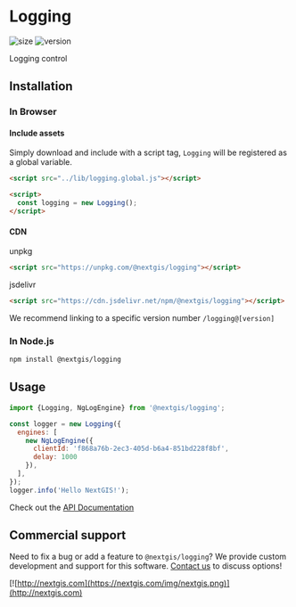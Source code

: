 # Logging

![size](https://img.shields.io/bundlephobia/minzip/@nextgis/logging) ![version](https://img.shields.io/npm/v/@nextgis/logging)

Logging control

## Installation

### In Browser

#### Include assets

Simply download and include with a script tag, `Logging` will be registered as a global variable.

```html
<script src="../lib/logging.global.js"></script>

<script>
  const logging = new Logging();
</script>
```

#### CDN

unpkg

```html
<script src="https://unpkg.com/@nextgis/logging"></script>
```

jsdelivr

```html
<script src="https://cdn.jsdelivr.net/npm/@nextgis/logging"></script>
```

We recommend linking to a specific version number `/logging@[version]`

### In Node.js

```bash
npm install @nextgis/logging
```

## Usage

```javascript
import {Logging, NgLogEngine} from '@nextgis/logging';

const logger = new Logging({
  engines: [
    new NgLogEngine({
      clientId: 'f868a76b-2ec3-405d-b6a4-851bd228f8bf',
      delay: 1000
    }),
  ],
});
logger.info('Hello NextGIS!');

```

Check out the [API Documentation](https://code-api.nextgis.com/modules/logging.html)

## Commercial support

Need to fix a bug or add a feature to `@nextgis/logging`? We provide custom development and support for this software. [Contact us](http://nextgis.com/contact/) to discuss options!

[![http://nextgis.com](https://nextgis.com/img/nextgis.png)](http://nextgis.com)
